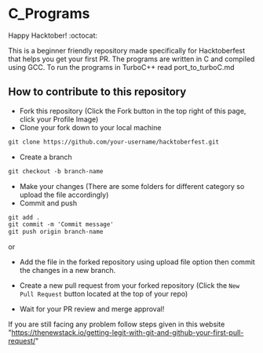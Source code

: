 # C_Programs

Happy Hacktober! :octocat:  

This is a beginner friendly repository made specifically for Hacktoberfest that helps you get your first PR.
The programs are written in C and compiled using GCC. To run the programs in TurboC++ read port_to_turboC.md

## How to contribute to this repository

* Fork this repository (Click the Fork button in the top right of this page, click your Profile Image)
* Clone your fork down to your local machine

```markdown
git clone https://github.com/your-username/hacktoberfest.git
```

* Create a branch

```markdown
git checkout -b branch-name
```

* Make your changes (There are some folders for different category so upload the file accordingly)
* Commit and push

```markdown
git add .
git commit -m 'Commit message'
git push origin branch-name
```
or
* Add the file in the forked repository using upload file option then commit the changes in a new branch. 

* Create a new pull request from your forked repository (Click the `New Pull Request` button located at the top of your repo)
* Wait for your PR review and merge approval!

If you are still facing any problem follow steps given in this website "https://thenewstack.io/getting-legit-with-git-and-github-your-first-pull-request/"


